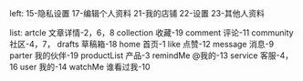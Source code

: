left: 
15-隐私设置
17-编辑个人资料
21-我的店铺
22-设置
23-其他人资料

list: 
artcle      文章详情-2，6，8
collection  收藏-19
comment     评论-11
community   社区-4，7，
drafts      草稿箱-18
home        首页-1
like        点赞-12
message     消息-9
parter      我的伙伴-19
productList 产品-3
remindMe    @我的-13
service     客服-4，16
user        我的-14
watchMe     谁看过我-10